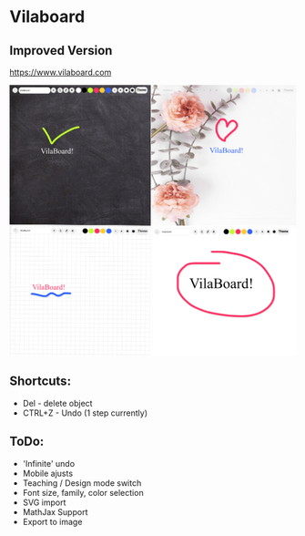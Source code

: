 # Vilaboard
## Improved Version
https://www.vilaboard.com

![Screenshot](https://github.com/fabiovila/vilaboard/blob/main/imgs/screenshot.png)


## Shortcuts:
- Del     - delete object
- CTRL+Z  - Undo (1 step currently)

## ToDo:
- 'Infinite' undo
- Mobile ajusts
- Teaching / Design mode switch
- Font size, family, color selection
- SVG import
- MathJax Support
- Export to image
